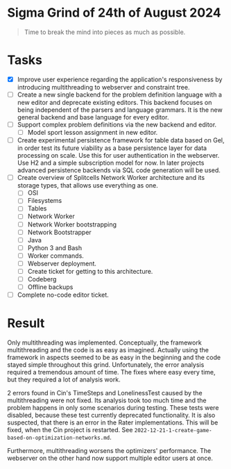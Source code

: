 # Sigma Grind of 24th of August 2024
> Time to break the mind into pieces as much as possible.
# Tasks
* [x] Improve user experience regarding the application's responsiveness by introducing multithreading to webserver and constraint tree.
* [ ] Create a new single backend for the problem definition language with a new editor and deprecate existing editors.
  This backend focuses on being independent of the parsers and language grammars.
  It is the new general backend and base language for every editor.
* [ ] Support complex problem definitions via the new backend and editor.
    * [ ] Model sport lesson assignment in new editor.
* [ ] Create experimental persistence framework for table data based on Gel,
  in order test its future viability as a base persistence layer for data processing on scale.
  Use this for user authentication in the webserver.
  Use H2 and a simple subscription model for now.
  In later projects advanced persistence backends via SQL code generation will be used.
* [ ] Create overview of Splitcells Network Worker architecture and its storage types,
  that allows use everything as one.
    * [ ] OSI
    * [ ] Filesystems
    * [ ] Tables
    * [ ] Network Worker
    * [ ] Network Worker bootstrapping
    * [ ] Network Bootstrapper
    * [ ] Java
    * [ ] Python 3 and Bash
    * [ ] Worker commands.
    * [ ] Webserver deployment.
    * [ ] Create ticket for getting to this architecture.
    * [ ] Codeberg
    * [ ] Offline backups
* [ ] Complete no-code editor ticket.
# Result
Only multithreading was implemented.
Conceptually, the framework multithreading and the code is as easy as imagined.
Actually using the framework in aspects seemed to be as easy in the beginning and the code stayed simple throughout this grind.
Unfortunately, the error analysis required a tremendous amount of time.
The fixes where easy every time, but they required a lot of analysis work.

2 errors found in Cin's TimeSteps and LonelinessTest caused by the multithreading were not fixed.
Its analysis took too much time and the problem happens in only some scenarios during testing.
These tests were disabled, because these test currently deprecated functionality.
It is also suspected, that there is an error in the Rater implementations.
This will be fixed, when the Cin project is restarted.
See `2022-12-21-1-create-game-based-on-optimization-networks.md`.

Furthermore, multithreading worsens the optimizers' performance.
The webserver on the other hand now support multiple editor users at once.